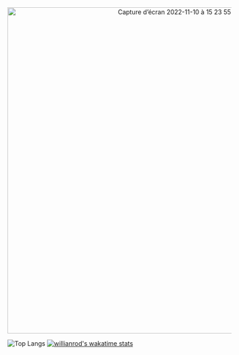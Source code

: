 <center><img width="735" alt="Capture d’écran 2022-11-10 à 15 23 55" src="https://user-images.githubusercontent.com/63285673/201116913-927307e8-1921-4035-81cd-47d60c5ffcc6.png"></center>


![Top Langs](https://github-readme-stats.vercel.app/api/top-langs/?username=Barbary-Theo&layout=compact)
[![willianrod's wakatime stats](https://github-readme-stats.vercel.app/api/wakatime?username=Barbabidule)](https://wakatime.com/@Barbabidule)
